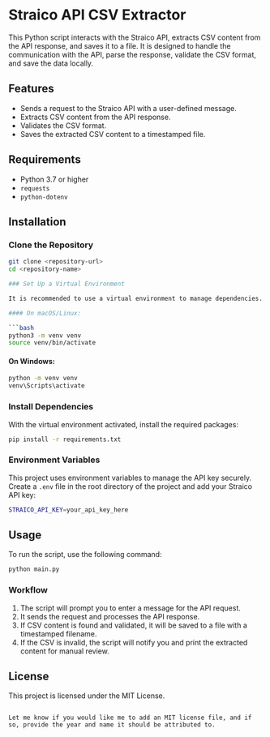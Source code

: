 # Straico API CSV Extractor

This Python script interacts with the Straico API, extracts CSV content from the API response, and saves it to a file. It is designed to handle the communication with the API, parse the response, validate the CSV format, and save the data locally.

## Features

- Sends a request to the Straico API with a user-defined message.
- Extracts CSV content from the API response.
- Validates the CSV format.
- Saves the extracted CSV content to a timestamped file.

## Requirements

- Python 3.7 or higher
- `requests`
- `python-dotenv`

## Installation

### Clone the Repository

```bash
git clone <repository-url>
cd <repository-name>

### Set Up a Virtual Environment

It is recommended to use a virtual environment to manage dependencies. Run the following commands:

#### On macOS/Linux:

```bash
python3 -m venv venv
source venv/bin/activate
```

#### On Windows:

```bash
python -m venv venv
venv\Scripts\activate
```

### Install Dependencies

With the virtual environment activated, install the required packages:

```bash
pip install -r requirements.txt
```

### Environment Variables

This project uses environment variables to manage the API key securely. Create a `.env` file in the root directory of the project and add your Straico API key:

```bash
STRAICO_API_KEY=your_api_key_here
```

## Usage

To run the script, use the following command:

```bash
python main.py
```

### Workflow

1. The script will prompt you to enter a message for the API request.
2. It sends the request and processes the API response.
3. If CSV content is found and validated, it will be saved to a file with a timestamped filename.
4. If the CSV is invalid, the script will notify you and print the extracted content for manual review.

## License

This project is licensed under the MIT License.
```

Let me know if you would like me to add an MIT license file, and if so, provide the year and name it should be attributed to.

